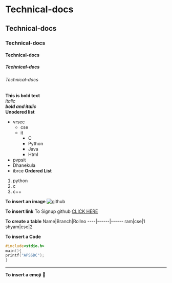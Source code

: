 # Technical-docs
## Technical-docs
### Technical-docs
#### Technical-docs
##### Technical-docs
###### Technical-docs

**This is bold text**  
*italic*  
***bold and italic***  
**Unodered list**
- vrsec
  * cse
  * it
    - C
    - Python
    - Java
    - Html
- pvpsit
- Dhanekula
- ibrce
**Ordered List**
1. python
2. c
3. c++

**To insert an image**
![github](https://github.blog/wp-content/uploads/2018/10/40890924-4bad5ce0-6732-11e8-9648-192aa71f0830.png?fit=2405%2C1265)

**To insert link**
    To Signup github [CLICK HERE](https://github.com/)

**To create a table**
Name|Branch|Rollno
----|------|------
ram|cse|1
shyam|cse|2

**To insert a Code**
```C
#include<stdio.h>
main(){
printf("APSSDC");
}
```
-----------------------------
**To insert a emoji**
    :princess:

